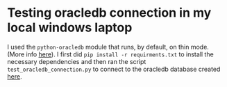 # Testing oracledb connection in my local windows laptop
I used the `python-oracledb` module that runs, by default, on thin mode. (More info [here](https://python-oracledb.readthedocs.io/en/latest/user_guide/appendix_b.html)). 
 I first did `pip install -r requirments.txt` to install the necessary dependencies and then ran the script `test_oracledb_connection.py` to connect to the oracledb database created [here](https://github.com/dlt-hub/oracle-db2-mssql-and-benchmarking-tests/blob/main/mssql/README.md).